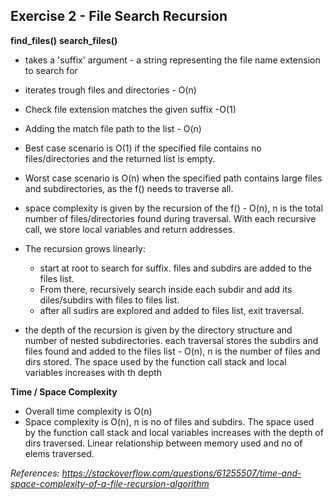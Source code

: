 ## Exercise 2 - File Search Recursion

**find_files()**
**search_files()**
- takes a 'suffix' argument - a string representing the file name extension to search for 
- iterates trough files and directories - O(n)
- Check file extension matches the given suffix -O(1)
- Adding the match file path to the list - O(n)
- Best case scenario is O(1) if the specified file contains no files/directories and the returned list is empty.
- Worst case scenario  is O(n) when the specified path contains large files and subdirectories, as the f() needs to traverse all.

- space complexity is given by the recursion of the f() - O(n), n is the total number of files/directories found during traversal. With each recursive call, we store local variables and return addresses. 
- The recursion grows linearly: 
    - start at root to search for suffix. files and subdirs are added to the files list. 
    - From there, recursively search inside each subdir and add its diles/subdirs with files to files list.
    - after all sudirs are explored and added to files list, exit traversal.
- the depth of the recursion is given by the directory structure and number of nested subdirectories. each traversal stores the subdirs and files found and added to the files list - O(n), n is the number of files and dirs stored. The space used by the function call stack and local variables increases with th depth 

**Time / Space Complexity**
- Overall time complexity is O(n)
- Space complexity is O(n), n is no of files and subdirs. The space used by the function call stack and local variables increases with the depth of dirs traversed. Linear relationship between memory used and no of elems traversed.

_References:_
_https://stackoverflow.com/questions/61255507/time-and-space-complexity-of-a-file-recursion-algorithm_

